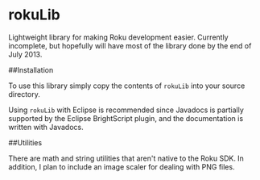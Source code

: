 rokuLib
=======

Lightweight library for making Roku development easier. Currently incomplete, but hopefully will have most of the library done by the end of July 2013.

##Installation

To use this library simply copy the contents of ``rokuLib`` into your source directory.

Using ``rokuLib`` with Eclipse is recommended since Javadocs is partially supported by the Eclipse BrightScript plugin, and the documentation is written with Javadocs.

##Utilities

There are math and string utilities that aren't native to the Roku SDK. In addition, I plan to include an image scaler for dealing with PNG files.
